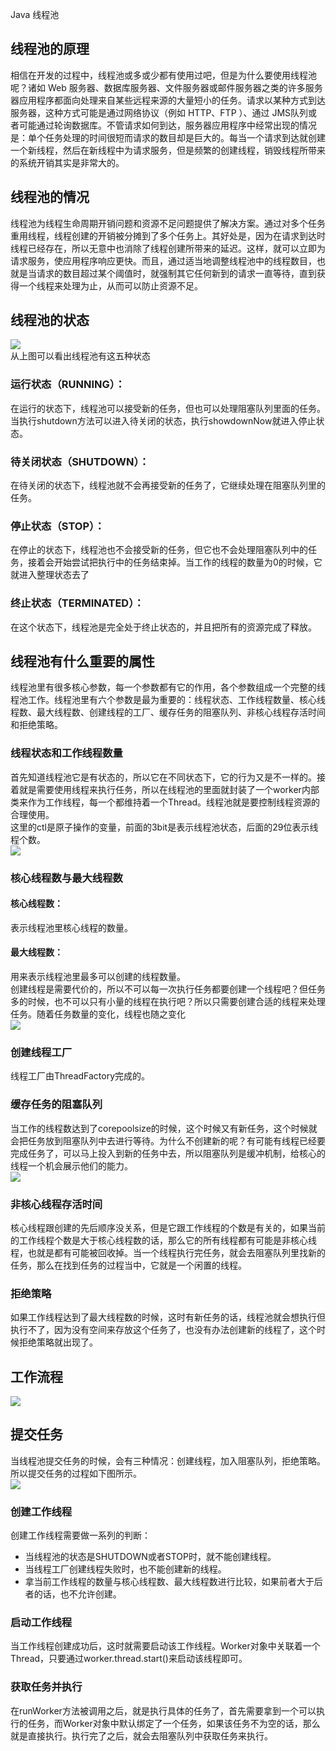 Java 线程池
<a name="ZoiuH"></a>
## 线程池的原理
相信在开发的过程中，线程池或多或少都有使用过吧，但是为什么要使用线程池呢？诸如 Web 服务器、数据库服务器、文件服务器或邮件服务器之类的许多服务器应用程序都面向处理来自某些远程来源的大量短小的任务。请求以某种方式到达服务器，这种方式可能是通过网络协议（例如 HTTP、FTP ）、通过 JMS队列或者可能通过轮询数据库。不管请求如何到达，服务器应用程序中经常出现的情况是：单个任务处理的时间很短而请求的数目却是巨大的。每当一个请求到达就创建一个新线程，然后在新线程中为请求服务，但是频繁的创建线程，销毁线程所带来的系统开销其实是非常大的。
<a name="Q5w6y"></a>
## 线程池的情况
线程池为线程生命周期开销问题和资源不足问题提供了解决方案。通过对多个任务重用线程，线程创建的开销被分摊到了多个任务上。其好处是，因为在请求到达时线程已经存在，所以无意中也消除了线程创建所带来的延迟。这样，就可以立即为请求服务，使应用程序响应更快。而且，通过适当地调整线程池中的线程数目，也就是当请求的数目超过某个阈值时，就强制其它任何新到的请求一直等待，直到获得一个线程来处理为止，从而可以防止资源不足。
<a name="LGVOf"></a>
## 线程池的状态
![](https://cdn.nlark.com/yuque/0/2022/png/396745/1646627201549-649a2919-fdb0-4056-967b-9d2499ae12d0.png#clientId=u0e114386-5adf-4&from=paste&id=u56467c6c&originHeight=540&originWidth=1080&originalType=url&ratio=1&rotation=0&showTitle=false&status=done&style=none&taskId=u8317fff1-40e2-4688-91e2-fe6821e8af6&title=)<br />从上图可以看出线程池有这五种状态
<a name="E63AF"></a>
### 运行状态（RUNNING）：
在运行的状态下，线程池可以接受新的任务，但也可以处理阻塞队列里面的任务。当执行shutdown方法可以进入待关闭的状态，执行showdownNow就进入停止状态。
<a name="OUJMe"></a>
### 待关闭状态（SHUTDOWN）：
在待关闭的状态下，线程池就不会再接受新的任务了，它继续处理在阻塞队列里的任务。
<a name="NCryI"></a>
### 停止状态（STOP）：
在停止的状态下，线程池也不会接受新的任务，但它也不会处理阻塞队列中的任务，接着会开始尝试把执行中的任务结束掉。当工作的线程的数量为0的时候，它就进入整理状态去了
<a name="f5MV6"></a>
### 终止状态（TERMINATED）：
在这个状态下，线程池是完全处于终止状态的，并且把所有的资源完成了释放。
<a name="tozHu"></a>
## 线程池有什么重要的属性
线程池里有很多核心参数，每一个参数都有它的作用，各个参数组成一个完整的线程池工作。线程池里有六个参数是最为重要的：线程状态、工作线程数量、核心线程数、最大线程数、创建线程的工厂、缓存任务的阻塞队列、非核心线程存活时间和拒绝策略。
<a name="yn34s"></a>
### 线程状态和工作线程数量
首先知道线程池它是有状态的，所以它在不同状态下，它的行为又是不一样的。接着就是需要使用线程来执行任务，所以在线程池的里面就封装了一个worker内部类来作为工作线程，每一个都维持着一个Thread。线程池就是要控制线程资源的合理使用。<br />这里的ctl是原子操作的变量，前面的3bit是表示线程池状态，后面的29位表示线程个数。<br />![](https://cdn.nlark.com/yuque/0/2022/png/396745/1646627201557-c4cc587a-f25c-484d-8d78-27e5cec326a1.png#clientId=u0e114386-5adf-4&from=paste&id=ud3c08416&originHeight=321&originWidth=1058&originalType=url&ratio=1&rotation=0&showTitle=false&status=done&style=none&taskId=u50219df7-6d25-43ce-b1ed-cf33769dc4f&title=)
<a name="z83dM"></a>
### 核心线程数与最大线程数
<a name="usanb"></a>
#### 核心线程数：
表示线程池里核心线程的数量。
<a name="UObYr"></a>
#### 最大线程数：
用来表示线程池里最多可以创建的线程数量。<br />创建线程是需要代价的，所以不可以每一次执行任务都要创建一个线程吧？但任务多的时候，也不可以只有小量的线程在执行吧？所以只需要创建合适的线程来处理任务。随着任务数量的变化，线程也随之变化<br />![](https://cdn.nlark.com/yuque/0/2022/png/396745/1646627201550-17e378f0-b43e-4fcc-869a-07718babf006.png#clientId=u0e114386-5adf-4&from=paste&id=u10abe6b8&originHeight=452&originWidth=917&originalType=url&ratio=1&rotation=0&showTitle=false&status=done&style=none&taskId=u07afde54-329d-4233-ad07-0775321dc17&title=)
<a name="yJ3Qk"></a>
### 创建线程工厂
线程工厂由ThreadFactory完成的。
<a name="nz700"></a>
### 缓存任务的阻塞队列
当工作的线程数达到了corepoolsize的时候，这个时候又有新任务，这个时候就会把任务放到阻塞队列中去进行等待。为什么不创建新的呢？有可能有线程已经要完成任务了，可以马上投入到新的任务中去，所以阻塞队列是缓冲机制，给核心的线程一个机会展示他们的能力。<br />![](https://cdn.nlark.com/yuque/0/2022/png/396745/1646627201634-f9e0345c-8da4-4293-b14c-6eaf6cec74ac.png#clientId=u0e114386-5adf-4&from=paste&id=ucc463545&originHeight=256&originWidth=1033&originalType=url&ratio=1&rotation=0&showTitle=false&status=done&style=none&taskId=u90baf608-555d-4406-96e6-e1fedc807f3&title=)
<a name="OCIQX"></a>
### 非核心线程存活时间
核心线程跟创建的先后顺序没关系，但是它跟工作线程的个数是有关的，如果当前的工作线程个数是大于核心线程数的话，那么它的所有线程都有可能是非核心线程，也就是都有可能被回收掉。当一个线程执行完任务，就会去阻塞队列里找新的任务，那么在找到任务的过程当中，它就是一个闲置的线程。
<a name="jut7D"></a>
### 拒绝策略
如果工作线程达到了最大线程数的时候，这时有新任务的话，线程池就会想执行但执行不了，因为没有空间来存放这个任务了，也没有办法创建新的线程了，这个时候拒绝策略就出现了。
<a name="gVHai"></a>
## 工作流程
![](https://cdn.nlark.com/yuque/0/2022/png/396745/1646627201553-900f1fbe-65f0-41ac-8648-723475193015.png#clientId=u0e114386-5adf-4&from=paste&id=u3685c880&originHeight=692&originWidth=1080&originalType=url&ratio=1&rotation=0&showTitle=false&status=done&style=none&taskId=u66a338b5-a8b6-496d-a810-a6dc32d1eff&title=)
<a name="y5zdE"></a>
## 提交任务
当线程池提交任务的时候，会有三种情况：创建线程，加入阻塞队列，拒绝策略。所以提交任务的过程如下图所示。<br />![](https://cdn.nlark.com/yuque/0/2022/png/396745/1646627202060-d57629cf-e1ee-42e3-9747-5aa406c4298e.png#clientId=u0e114386-5adf-4&from=paste&id=u5eae63fc&originHeight=875&originWidth=1064&originalType=url&ratio=1&rotation=0&showTitle=false&status=done&style=none&taskId=u0cb9f655-a6c0-400d-a755-7f8f6c6252c&title=)
<a name="HdC0q"></a>
### 创建工作线程
创建工作线程需要做一系列的判断：

- 当线程池的状态是SHUTDOWN或者STOP时，就不能创建线程。
- 当线程工厂创建线程失败时，也不能创建新的线程。
- 拿当前工作线程的数量与核心线程数、最大线程数进行比较，如果前者大于后者的话，也不允许创建。
<a name="FUtcM"></a>
### 启动工作线程
当工作线程创建成功后，这时就需要启动该工作线程。Worker对象中关联着一个Thread，只要通过worker.thread.start()来启动该线程即可。
<a name="wBhMU"></a>
### 获取任务并执行
在runWorker方法被调用之后，就是执行具体的任务了，首先需要拿到一个可以执行的任务，而Worker对象中默认绑定了一个任务，如果该任务不为空的话，那么就是直接执行。执行完了之后，就会去阻塞队列中获取任务来执行。
